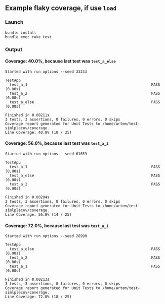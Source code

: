 ## Example flaky coverage, if use `load`

### Launch

```
bundle install
bundle exec rake test
```

### Output

#### Coverage: 40.0%, because last test was `test_a_else`
```
Started with run options --seed 33233

TestApp
  test_a_1                                                        PASS (0.00s)
  test_a_2                                                        PASS (0.00s)
  test_a_else                                                     PASS (0.00s)

Finished in 0.00211s
3 tests, 3 assertions, 0 failures, 0 errors, 0 skips
Coverage report generated for Unit Tests to /home/artem/test-simlplecov/coverage.
Line Coverage: 40.0% (10 / 25)
```

#### Coverage: 56.0%, because last test was `test_a_2`
```
Started with run options --seed 61659

TestApp
  test_a_1                                                        PASS (0.00s)
  test_a_else                                                     PASS (0.00s)
  test_a_2                                                        PASS (0.00s)

Finished in 0.00204s
3 tests, 3 assertions, 0 failures, 0 errors, 0 skips
Coverage report generated for Unit Tests to /home/artem/test-simlplecov/coverage.
Line Coverage: 56.0% (14 / 25)
```

#### Coverage: 72.0%, because last test was `test_a_1`
```
Started with run options --seed 28990

TestApp
  test_a_else                                                     PASS (0.00s)
  test_a_2                                                        PASS (0.00s)
  test_a_1                                                        PASS (0.00s)

Finished in 0.00213s
3 tests, 3 assertions, 0 failures, 0 errors, 0 skips
Coverage report generated for Unit Tests to /home/artem/test-simlplecov/coverage.
Line Coverage: 72.0% (18 / 25)
```

